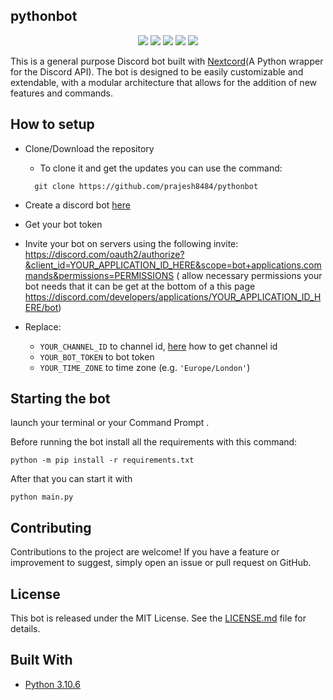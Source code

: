 ## pythonbot

<p align="center">
<a href="https://github.com/prajesh8484/pythonbot"><img src="https://img.shields.io/github/languages/code-size/prajesh8484/pythonbot"></a>
<a herf="https://github.com/nextcord/nextcord"><img src="https://img.shields.io/pypi/pyversions/nextcord"></a>
<a href="https://github.com/prajesh8484/pythonbot/commits/main"><img src="https://img.shields.io/github/last-commit/prajesh8484/pythonbot"></a>
<a href="https://github.com/prajesh8484/pythonbot/releases/"><img src="https://img.shields.io/github/v/release/prajesh8484/pythonbot"></a>
<a href="https://github.com/prajesh8484/pythonbot/blob/3229b471a5772099e285e18282439e8b061ae9ba/LICENSE.md"><img src="https://img.shields.io/github/license/prajesh8484/pythonbot"></a>
</p>

This is a general purpose Discord bot built with [Nextcord](https://github.com/nextcord/nextcord)(A Python wrapper for the Discord API). The bot is designed to be easily customizable and extendable, with a modular architecture that allows for the addition of new features and commands. 

## How to setup

* Clone/Download the repository
    * To clone it and get the updates you can use the command:
    ```
      git clone https://github.com/prajesh8484/pythonbot
    ```
* Create a discord bot [here](https://discord.com/developers/applications)
* Get your bot token
* Invite your bot on servers using the following invite:
  https://discord.com/oauth2/authorize?&client_id=YOUR_APPLICATION_ID_HERE&scope=bot+applications.commands&permissions=PERMISSIONS (
  allow necessary permissions your bot needs that it can be get at the bottom of a this
  page https://discord.com/developers/applications/YOUR_APPLICATION_ID_HERE/bot)

* Replace:
   * `YOUR_CHANNEL_ID` to channel id, [here](https://support.discord.com/hc/en-us/articles/206346498-Where-can-I-find-my-User-Server-Message-ID-) how to get channel id
   * `YOUR_BOT_TOKEN` to bot token 
   * `YOUR_TIME_ZONE` to time zone (e.g. `'Europe/London'`)
## Starting the bot

launch your terminal or your Command Prompt
.

Before running the bot install all the requirements with this command:

```
python -m pip install -r requirements.txt
```

After that you can start it with

```
python main.py
```
## Contributing
Contributions to the project are welcome! If you have a feature or improvement to suggest, simply open an issue or pull request on GitHub.

## License
This bot is released under the MIT License. See the [LICENSE.md](LICENSE.md) file for details.

## Built With

* [Python 3.10.6](https://www.python.org/downloads/release/python-3106/)
